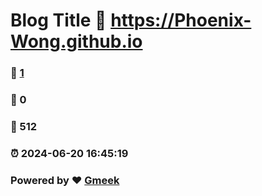 # Blog Title :link: https://Phoenix-Wong.github.io 
### :page_facing_up: [1](https://Phoenix-Wong.github.io/tag.html) 
### :speech_balloon: 0 
### :hibiscus: 512 
### :alarm_clock: 2024-06-20 16:45:19 
### Powered by :heart: [Gmeek](https://github.com/Meekdai/Gmeek)
